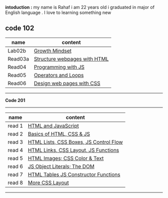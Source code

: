  **intoduction :** 
 my name is Rahaf i am 22 years old i graduated in major of English language . I love to learning something new 


**code 102** 
--------------------------------- 
| name     |    content                                                                                      | 
| ---------|--------------------                                                                             | 
|   Lab02b |[Growth Mindset](https://rahafsaleh98.github.io/reading-notes/lab02a)                        |
|  Read03a |[Structure webpages with HTML](https://github.com/Rahafsaleh98/reading-notes/blob/main/read03a.md)
|  Read04	 |[Programming with JS](https://github.com/Rahafsaleh98/reading-notes/blob/main/read04.md)       |
|  Read05	 |[Operators and Loops](https://github.com/Rahafsaleh98/reading-notes/blob/main/read05.md)       |          |                                                                                                  |
|  Read06  |[Design web pages with CSS](https://github.com/Rahafsaleh98/reading-notes/blob/main/read06.md)
 --------------------------------------



  **Code 201** 


--------------------------------- 
| name     |     content        | 
| ---------|--------------------| 
|read 1    |[HTML and JavaScript](201/read1.md)|
|read 2    |[Basics of HTML, CSS & JS](201/read2.md)|
|read 3    |[HTML Lists, CSS Boxes, JS Control Flow](201/read3.md)|
|read 4    |[HTML Links, CSS Layout, JS Functions](201/read4.md)|
|read 5    |[ HTML Images; CSS Color & Text](201/read5.md)|
|read 6    |  [JS Object Literals; The DOM](201/read6.md)        |
|read 7    | [HTML Tables JS Constructor Functions](201/read7.md)|
|read 8    |[More CSS Layout](201/read8.md)|
---------------------------------